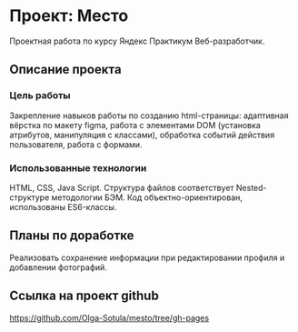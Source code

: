# Проект: Место
Проектная работа по курсу Яндекс Практикум Веб-разработчик.

## Описание проекта
### Цель работы
Закрепление навыков работы по созданию html-страницы: адаптивная вёрстка по макету figma, работа с элементами DOM (установка атрибутов, манипуляция с классами), обработка событий действия пользователя, работа с формами.
### Использованные технологии
HTML, CSS, Java Script.
Структура файлов соответствует Nested-структуре методологии БЭМ.
Код объектно-ориентирован, использованы ES6-классы.

## Планы по доработке
Реализовать сохранение информации при редактировании профиля и добавлении фотографий.

## Ссылка на проект github
https://github.com/Olga-Sotula/mesto/tree/gh-pages


